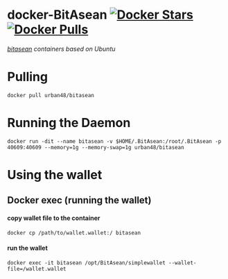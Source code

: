 docker-BitAsean        [![Docker Stars](https://img.shields.io/docker/stars/urban48/bitasean.svg)](https://hub.docker.com/r/urban48/bitasean/)        [![Docker Pulls](https://img.shields.io/docker/pulls/urban48/bitasean.svg)](https://hub.docker.com/r/urban48/bitasean/)
=============

*[bitasean](http://www.bitasean.org/) containers based on Ubuntu*


# Pulling
    docker pull urban48/bitasean

# Running the Daemon
    docker run -dit --name bitasean -v $HOME/.BitAsean:/root/.BitAsean -p 40609:40609 --memory=1g --memory-swap=1g urban48/bitasean

# Using the wallet

## Docker exec (running the wallet)

#### copy wallet file to the container

    docker cp /path/to/wallet.wallet:/ bitasean

#### run the wallet

    docker exec -it bitasean /opt/BitAsean/simplewallet --wallet-file=/wallet.wallet
        
